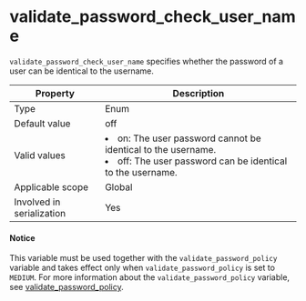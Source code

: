 # validate_password_check_user_name

`validate_password_check_user_name` specifies whether the password of a user can be identical to the username.

| **Property** | **Description** |
|---------|-----------------------------------------------------------------------------------------------------------------------------------|
| Type | Enum |
| Default value | off |
| Valid values | <li> on: The user password cannot be identical to the username.   <li> off: The user password can be identical to the username. |
| Applicable scope | Global |
| Involved in serialization | Yes |

<main id="notice" type='notice'>
    <h4>Notice</h4>
    <p>This variable must be used together with the <code>validate_password_policy</code> variable and takes effect only when <code>validate_password_policy</code> is set to  <code>MEDIUM</code>. For more information about the <code>validate_password_policy</code> variable, see <a href="./142.validate_password_policy-of-mysql-mode.md">validate_password_policy</a>. </p>
  </main>

